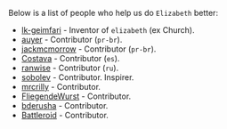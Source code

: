 Below is a list of people who help us do `Elizabeth` better:

- [lk-geimfari](https://github.com/lk-geimfari) - Inventor of `elizabeth` (ex Church).
- [auyer](https://github.com/auyer) - Contributor (`pr-br`).
- [jackmcmorrow](https://github.com/jackmcmorrow) - Contributor (`pr-br`).
- [Costava](https://github.com/Costava) - Contributor (`es`).
- [ranwise](https://github.com/ranwise) - Contributor (`ru`).
- [sobolev](https://github.com/sobolevn) - Contributor. Inspirer.
- [mrcrilly](https://github.com/mrcrilly) - Contributor.
- [FliegendeWurst](https://github.com/FliegendeWurst) - Contributor.
- [bderusha](https://github.com/bderusha) - Contributor.
- [Battleroid](https://github.com/Battleroid) - Contributor.
